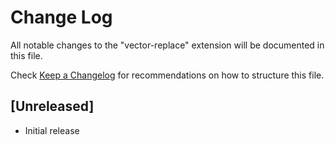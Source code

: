 # Change Log

All notable changes to the "vector-replace" extension will be documented in this file.

Check [Keep a Changelog](http://keepachangelog.com/) for recommendations on how to structure this file.

## [Unreleased]

- Initial release